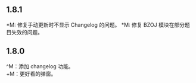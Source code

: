 ## 1.8.1

*M: 修复手动更新时不显示 Changelog 的问题。
*M: 修复 BZOJ 模块在部分题目失效的问题。

## 1.8.0

^M：添加 changelog 功能。\
+M：更好看的弹窗。